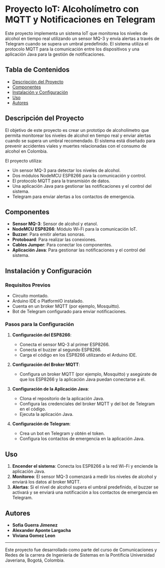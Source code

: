 # Proyecto IoT: Alcoholímetro con MQTT y Notificaciones en Telegram

Este proyecto implementa un sistema IoT que monitorea los niveles de alcohol en tiempo real utilizando un sensor MQ-3 y envía alertas a través de Telegram cuando se supera un umbral predefinido. El sistema utiliza el protocolo MQTT para la comunicación entre los dispositivos y una aplicación Java para la gestión de notificaciones.

## Tabla de Contenidos
- [Descripción del Proyecto](#descripción-del-proyecto)
- [Componentes](#componentes)
- [Instalación y Configuración](#instalación-y-configuración)
- [Uso](#uso)
- [Autores](#autores)

## Descripción del Proyecto

El objetivo de este proyecto es crear un prototipo de alcoholímetro que permita monitorear los niveles de alcohol en tiempo real y enviar alertas cuando se supera un umbral recomendado. El sistema está diseñado para prevenir accidentes viales y muertes relacionadas con el consumo de alcohol en Colombia.

El proyecto utiliza:
- Un sensor MQ-3 para detectar los niveles de alcohol.
- Dos módulos NodeMCU ESP8266 para la comunicación y control.
- El protocolo MQTT para la transmisión de datos.
- Una aplicación Java para gestionar las notificaciones y el control del sistema.
- Telegram para enviar alertas a los contactos de emergencia.

## Componentes

- **Sensor MQ-3**: Sensor de alcohol y etanol.
- **NodeMCU ESP8266**: Módulo Wi-Fi para la comunicación IoT.
- **Buzzer**: Para emitir alertas sonoras.
- **Protoboard**: Para realizar las conexiones.
- **Cables Jumper**: Para conectar los componentes.
- **Aplicación Java**: Para gestionar las notificaciones y el control del sistema.

## Instalación y Configuración

### Requisitos Previos
- Circuito montado.
- Arduino IDE o PlatformIO instalado.
- Cuenta en un broker MQTT (por ejemplo, Mosquitto).
- Bot de Telegram configurado para enviar notificaciones.

### Pasos para la Configuración

1. **Configuración del ESP8266**:
   - Conecta el sensor MQ-3 al primer ESP8266.
   - Conecta el buzzer al segundo ESP8266.
   - Carga el código en los ESP8266 utilizando el Arduino IDE.

2. **Configuración del Broker MQTT**:
   - Configura un broker MQTT (por ejemplo, Mosquitto) y asegúrate de que los ESP8266 y la aplicación Java puedan conectarse a él.

3. **Configuración de la Aplicación Java**:
   - Clona el repositorio de la aplicación Java.
   - Configura las credenciales del broker MQTT y del bot de Telegram en el código.
   - Ejecuta la aplicación Java.

4. **Configuración de Telegram**:
   - Crea un bot en Telegram y obtén el token.
   - Configura los contactos de emergencia en la aplicación Java.

## Uso

1. **Encender el sistema**: Conecta los ESP8266 a la red Wi-Fi y enciende la aplicación Java.
2. **Monitoreo**: El sensor MQ-3 comenzará a medir los niveles de alcohol y enviará los datos al broker MQTT.
3. **Alertas**: Si el nivel de alcohol supera el umbral predefinido, el buzzer se activará y se enviará una notificación a los contactos de emergencia en Telegram.


## Autores

- **Sofia Guerra Jimenez**
- **Alexander Aponte Largacha**
- **Viviana Gomez Leon**

---

Este proyecto fue desarrollado como parte del curso de Comunicaciones y Redes de la carrera de Ingeniería de Sistemas en la Pontificia Universidad Javeriana, Bogotá, Colombia.
